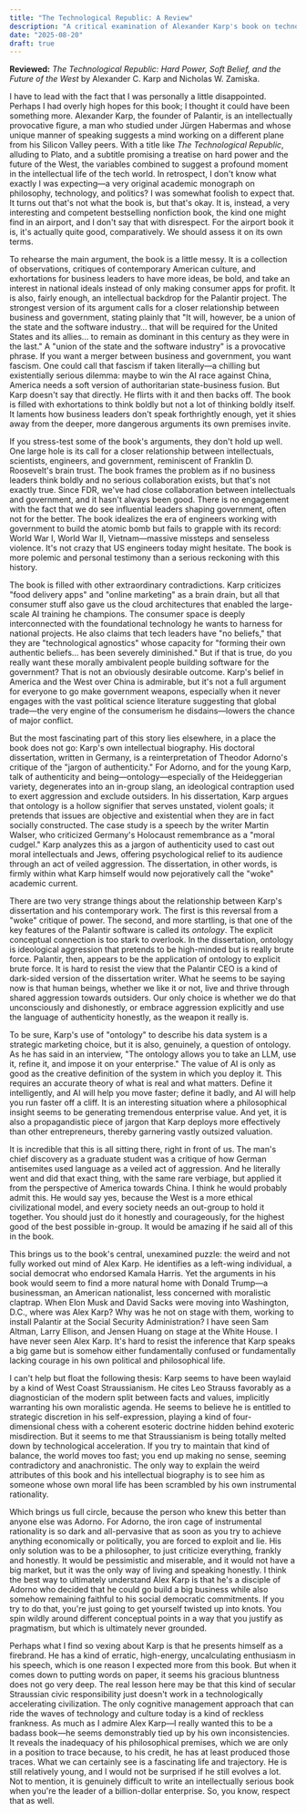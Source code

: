 ```yaml
---
title: "The Technological Republic: A Review"
description: "A critical examination of Alexander Karp's book on technology, power, and the future of the West"
date: "2025-08-20"
draft: true
---
```


**Reviewed:** *The Technological Republic: Hard Power, Soft Belief, and the Future of the West* by Alexander C. Karp and Nicholas W. Zamiska.

I have to lead with the fact that I was personally a little disappointed. Perhaps I had overly high hopes for this book; I thought it could have been something more. Alexander Karp, the founder of Palantir, is an intellectually provocative figure, a man who studied under Jürgen Habermas and whose unique manner of speaking suggests a mind working on a different plane from his Silicon Valley peers. With a title like *The Technological Republic*, alluding to Plato, and a subtitle promising a treatise on hard power and the future of the West, the variables combined to suggest a profound moment in the intellectual life of the tech world. In retrospect, I don't know what exactly I was expecting—a very original academic monograph on philosophy, technology, and politics? I was somewhat foolish to expect that. It turns out that's not what the book is, but that's okay. It is, instead, a very interesting and competent bestselling nonfiction book, the kind one might find in an airport, and I don't say that with disrespect. For the airport book it is, it's actually quite good, comparatively. We should assess it on its own terms.

To rehearse the main argument, the book is a little messy. It is a collection of observations, critiques of contemporary American culture, and exhortations for business leaders to have more ideas, be bold, and take an interest in national ideals instead of only making consumer apps for profit. It is also, fairly enough, an intellectual backdrop for the Palantir project. The strongest version of its argument calls for a closer relationship between business and government, stating plainly that "It will, however, be a union of the state and the software industry… that will be required for the United States and its allies… to remain as dominant in this century as they were in the last." A "union of the state and the software industry" is a provocative phrase. If you want a merger between business and government, you want fascism. One could call that fascism if taken literally—a chilling but existentially serious dilemma: maybe to win the AI race against China, America needs a soft version of authoritarian state-business fusion. But Karp doesn't say that directly. He flirts with it and then backs off. The book is filled with exhortations to think boldly but not a lot of thinking boldly itself. It laments how business leaders don't speak forthrightly enough, yet it shies away from the deeper, more dangerous arguments its own premises invite.

If you stress-test some of the book's arguments, they don't hold up well. One large hole is its call for a closer relationship between intellectuals, scientists, engineers, and government, reminiscent of Franklin D. Roosevelt's brain trust. The book frames the problem as if no business leaders think boldly and no serious collaboration exists, but that's not exactly true. Since FDR, we've had close collaboration between intellectuals and government, and it hasn't always been good. There is no engagement with the fact that we do see influential leaders shaping government, often not for the better. The book idealizes the era of engineers working with government to build the atomic bomb but fails to grapple with its record: World War I, World War II, Vietnam—massive missteps and senseless violence. It's not crazy that US engineers today might hesitate. The book is more polemic and personal testimony than a serious reckoning with this history.

The book is filled with other extraordinary contradictions. Karp criticizes "food delivery apps" and "online marketing" as a brain drain, but all that consumer stuff also gave us the cloud architectures that enabled the large-scale AI training he champions. The consumer space is deeply interconnected with the foundational technology he wants to harness for national projects. He also claims that tech leaders have "no beliefs," that they are "technological agnostics" whose capacity for "forming their own authentic beliefs… has been severely diminished." But if that is true, do you really want these morally ambivalent people building software for the government? That is not an obviously desirable outcome. Karp's belief in America and the West over China is admirable, but it's not a full argument for everyone to go make government weapons, especially when it never engages with the vast political science literature suggesting that global trade—the very engine of the consumerism he disdains—lowers the chance of major conflict.

But the most fascinating part of this story lies elsewhere, in a place the book does not go: Karp's own intellectual biography. His doctoral dissertation, written in Germany, is a reinterpretation of Theodor Adorno's critique of the "jargon of authenticity." For Adorno, and for the young Karp, talk of authenticity and being—ontology—especially of the Heideggerian variety, degenerates into an in-group slang, an ideological contraption used to exert aggression and exclude outsiders. In his dissertation, Karp argues that ontology is a hollow signifier that serves unstated, violent goals; it pretends that issues are objective and existential when they are in fact socially constructed. The case study is a speech by the writer Martin Walser, who criticized Germany's Holocaust remembrance as a "moral cudgel." Karp analyzes this as a jargon of authenticity used to cast out moral intellectuals and Jews, offering psychological relief to its audience through an act of veiled aggression. The dissertation, in other words, is firmly within what Karp himself would now pejoratively call the "woke" academic current.

There are two very strange things about the relationship between Karp's dissertation and his contemporary work. The first is this reversal from a "woke" critique of power. The second, and more startling, is that one of the key features of the Palantir software is called its *ontology*. The explicit conceptual connection is too stark to overlook. In the dissertation, ontology is ideological aggression that pretends to be high-minded but is really brute force. Palantir, then, appears to be the application of ontology to explicit brute force. It is hard to resist the view that the Palantir CEO is a kind of dark-sided version of the dissertation writer. What he seems to be saying now is that human beings, whether we like it or not, live and thrive through shared aggression towards outsiders. Our only choice is whether we do that unconsciously and dishonestly, or embrace aggression explicitly and use the language of authenticity honestly, as the weapon it really is.

To be sure, Karp's use of "ontology" to describe his data system is a strategic marketing choice, but it is also, genuinely, a question of ontology. As he has said in an interview, "The ontology allows you to take an LLM, use it, refine it, and impose it on your enterprise." The value of AI is only as good as the creative definition of the system in which you deploy it. This requires an accurate theory of what is real and what matters. Define it intelligently, and AI will help you move faster; define it badly, and AI will help you run faster off a cliff. It is an interesting situation where a philosophical insight seems to be generating tremendous enterprise value. And yet, it is also a propagandistic piece of jargon that Karp deploys more effectively than other entrepreneurs, thereby garnering vastly outsized valuation.

It is incredible that this is all sitting there, right in front of us. The man's chief discovery as a graduate student was a critique of how German antisemites used language as a veiled act of aggression. And he literally went and did that exact thing, with the same rare verbiage, but applied it from the perspective of America towards China. I think he would probably admit this. He would say yes, because the West is a more ethical civilizational model, and every society needs an out-group to hold it together. You should just do it honestly and courageously, for the highest good of the best possible in-group. It would be amazing if he said all of this in the book.

This brings us to the book's central, unexamined puzzle: the weird and not fully worked out mind of Alex Karp. He identifies as a left-wing individual, a social democrat who endorsed Kamala Harris. Yet the arguments in his book would seem to find a more natural home with Donald Trump—a businessman, an American nationalist, less concerned with moralistic claptrap. When Elon Musk and David Sacks were moving into Washington, D.C., where was Alex Karp? Why was he not on stage with them, working to install Palantir at the Social Security Administration? I have seen Sam Altman, Larry Ellison, and Jensen Huang on stage at the White House. I have never seen Alex Karp. It's hard to resist the inference that Karp speaks a big game but is somehow either fundamentally confused or fundamentally lacking courage in his own political and philosophical life.

I can't help but float the following thesis: Karp seems to have been waylaid by a kind of West Coast Straussianism. He cites Leo Strauss favorably as a diagnostician of the modern split between facts and values, implicitly warranting his own moralistic agenda. He seems to believe he is entitled to strategic discretion in his self-expression, playing a kind of four-dimensional chess with a coherent esoteric doctrine hidden behind exoteric misdirection. But it seems to me that Straussianism is being totally melted down by technological acceleration. If you try to maintain that kind of balance, the world moves too fast; you end up making no sense, seeming contradictory and anachronistic. The only way to explain the weird attributes of this book and his intellectual biography is to see him as someone whose own moral life has been scrambled by his own instrumental rationality.

Which brings us full circle, because the person who knew this better than anyone else was Adorno. For Adorno, the iron cage of instrumental rationality is so dark and all-pervasive that as soon as you try to achieve anything economically or politically, you are forced to exploit and lie. His only solution was to be a philosopher, to just criticize everything, frankly and honestly. It would be pessimistic and miserable, and it would not have a big market, but it was the only way of living and speaking honestly. I think the best way to ultimately understand Alex Karp is that he's a disciple of Adorno who decided that he could go build a big business while also somehow remaining faithful to his social democratic commitments. If you try to do that, you're just going to get yourself twisted up into knots. You spin wildly around different conceptual points in a way that you justify as pragmatism, but which is ultimately never grounded.

Perhaps what I find so vexing about Karp is that he presents himself as a firebrand. He has a kind of erratic, high-energy, uncalculating enthusiasm in his speech, which is one reason I expected more from this book. But when it comes down to putting words on paper, it seems his gracious bluntness does not go very deep. The real lesson here may be that this kind of secular Straussian civic responsibility just doesn't work in a technologically accelerating civilization. The only cognitive management approach that can ride the waves of technology and culture today is a kind of reckless frankness. As much as I admire Alex Karp—I really wanted this to be a badass book—he seems demonstrably tied up by his own inconsistencies. It reveals the inadequacy of his philosophical premises, which we are only in a position to trace because, to his credit, he has at least produced those traces. What we can certainly see is a fascinating life and trajectory. He is still relatively young, and I would not be surprised if he still evolves a lot. Not to mention, it is genuinely difficult to write an intellectually serious book when you're the leader of a billion-dollar enterprise. So, you know, respect that as well.
